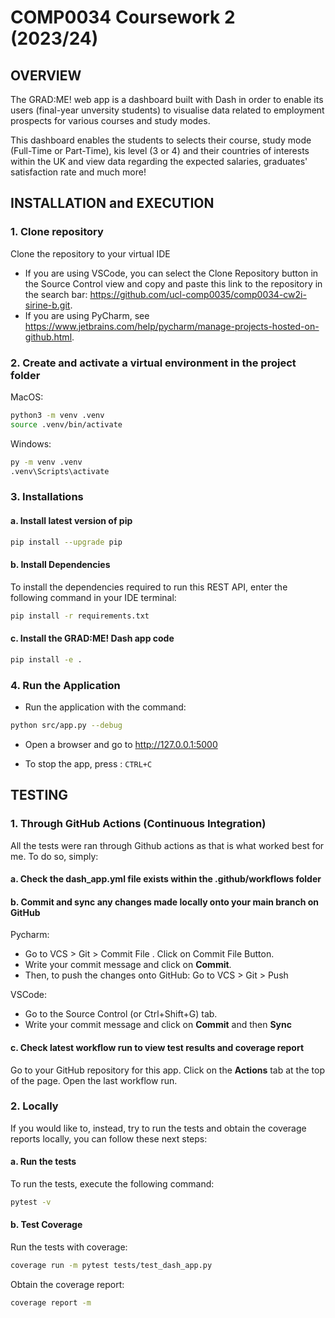 # COMP0034 Coursework 2 (2023/24)
## OVERVIEW
The GRAD:ME! web app is a dashboard built with Dash in order to enable its users (final-year unversity students) to visualise data related to employment prospects for various courses and study modes.

This dashboard enables the students to selects their course, study mode (Full-Time or Part-Time), kis level (3 or 4) and their countries of interests within the UK and view data regarding the expected salaries, graduates' satisfaction rate and much more!


## INSTALLATION and EXECUTION
### 1. Clone repository
Clone the repository to your virtual IDE
- If you are using VSCode, you can select the Clone Repository button in the Source Control view and copy and paste this link to the repository in the search bar: https://github.com/ucl-comp0035/comp0034-cw2i-sirine-b.git.
- If you are using PyCharm, see https://www.jetbrains.com/help/pycharm/manage-projects-hosted-on-github.html.

### 2. Create and activate a virtual environment in the project folder

MacOS: 
```bash 
python3 -m venv .venv
source .venv/bin/activate
```
Windows: 
```bash
py -m venv .venv
.venv\Scripts\activate
``` 
### 3. Installations
#### a. Install latest version of pip
```bash
pip install --upgrade pip
```
#### b. Install Dependencies
To install the dependencies required to run this REST API, enter the following command in your IDE terminal:
```bash
pip install -r requirements.txt
```
#### c. Install the GRAD:ME! Dash app code
```bash
pip install -e .
```

### 4. Run the Application
- Run the application with the command:
```bash
python src/app.py --debug
```
- Open a browser and go to http://127.0.0.1:5000 

- To stop the app, press : `CTRL+C`


## TESTING

### 1. Through GitHub Actions (Continuous Integration)
All the tests were ran through Github actions as that is what worked best for me. To do so, simply:

  #### a. Check the dash_app.yml file exists within the .github/workflows folder

  #### b. Commit and sync any changes made locally onto your main branch on GitHub

  Pycharm:
  - Go to VCS > Git > Commit File . Click on Commit File Button.
  - Write your commit message and click on **Commit**.
  - Then, to push the changes onto GitHub: Go to VCS > Git > Push
  
  VSCode:
  - Go to the Source Control (or Ctrl+Shift+G) tab.
  - Write your commit message and click on **Commit** and then **Sync**
  
  #### c. Check latest workflow run to view test results and coverage report
  Go to your GitHub repository for this app. Click on the **Actions** tab at the top of the page. Open the last workflow run.


### 2. Locally
If you would like to, instead, try to run the tests and obtain the coverage reports locally, you can follow these next steps:
  
  #### a. Run the tests
  
  To run the tests, execute the following command:
  
  ```bash
  pytest -v
  ```
  #### b. Test Coverage
  
  Run the tests with coverage:
  
  ```bash
  coverage run -m pytest tests/test_dash_app.py
  ```
  Obtain the coverage report: 

```bash
coverage report -m
```
